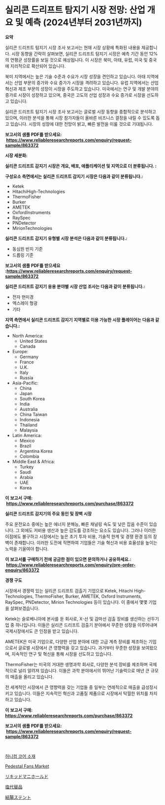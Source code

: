 <p><h1>실리콘 드리프트 탐지기 시장 전망: 산업 개요 및 예측 (2024년부터 2031년까지)</h1></p><p><strong>요약</strong></p>
<p><p>실리콘 드리프트 탐지기 시장 조사 보고서는 현재 시장 상황에 특화된 내용을 제공합니다. 시장 동향을 간략히 살펴보면, 실리콘 드리프트 탐지기 시장은 예측 기간 동안 12%의 연평균 성장률을 보일 것으로 예상됩니다. 이 시장은 북미, 아태, 유럽, 미국 및 중국에 지리적으로 확산되어 있습니다.</p><p>북미 지역에서는 높은 기술 수준과 수요가 시장 성장을 견인하고 있습니다. 아태 지역에서는 산업 부문의 증가와 수요 증가가 시장을 격려하고 있습니다. 유럽 지역에서는 산업 혁신과 제조 부문의 성장이 시장을 주도하고 있습니다. 미국에서는 연구 및 개발 분야의 증가로 시장이 성장하고 있으며, 중국은 고도의 산업 성장과 수요 증가로 시장을 선도하고 있습니다.</p><p>실리콘 드리프트 탐지기 시장 조사 보고서는 글로벌 시장 동향을 종합적으로 분석하고 있으며, 이러한 분석을 통해 시장 참가자들이 올바른 비즈니스 결정을 내릴 수 있도록 돕고 있습니다. 시장의 성장에 대한 전망이 밝고, 빠른 발전을 이룰 것으로 기대됩니다.</p></p>
<p><strong>보고서의 샘플 PDF를 받으세요: &nbsp;<a href="https://www.reliableresearchreports.com/enquiry/request-sample/863372">https://www.reliableresearchreports.com/enquiry/request-sample/863372</a></strong></p>
<p><strong>시장 세분화:</strong></p>
<p><strong> 실리콘 드리프트 감지기 시장은 개요, 배포, 애플리케이션 및 지역으로 더 분류됩니다. :</strong></p>
<p><strong>구성요소 측면에서는 실리콘 드리프트 감지기 시장은 다음과 같이 분류됩니다.:</strong></p>
<p><ul><li>Ketek</li><li>HitachiHigh-Technologies</li><li>ThermoFisher</li><li>Burker</li><li>AMETEK</li><li>OxfordInstruments</li><li>RaySpec</li><li>PNDetector</li><li>MirionTechnologies</li></ul></p>
<p><strong> 실리콘 드리프트 감지기 유형별 시장 분석은 다음과 같이 분류됩니다.:</strong></p>
<p><ul><li>동심원 반지 기준</li><li>드롭링 기준</li></ul></p>
<p><strong>보고서의 샘플 PDF를 받으세요 :<a href="https://www.reliableresearchreports.com/enquiry/request-sample/863372">https://www.reliableresearchreports.com/enquiry/request-sample/863372</a></strong></p>
<p><strong> 실리콘 드리프트 감지기 응용 분야별 시장 산업 조사는 다음과 같이 분류됩니다.:</strong></p>
<p><ul><li>전자 현미경</li><li>엑스레이 형광</li><li>기타</li></ul></p>
<p><strong>지역 측면에서 실리콘 드리프트 감지기 지역별로 이용 가능한 시장 플레이어는 다음과 같습니다.:</strong></p>
<p><ul>
    <li>
        North America:
        <ul>
            <li>United States</li>
            <li>Canada</li>
        </ul>
    </li>
    <li>
        Europe:
        <ul>
            <li>Germany</li>
            <li>France</li>
            <li>U.K.</li>
            <li>Italy</li>
            <li>Russia</li>
        </ul>
    </li>
    <li>
        Asia-Pacific:
        <ul>
            <li>China</li>
            <li>Japan</li>
            <li>South Korea</li>
            <li>India</li>
            <li>Australia</li>
            <li>China Taiwan</li>
            <li>Indonesia</li>
            <li>Thailand</li>
            <li>Malaysia</li>
        </ul>
    </li>
    <li>
        Latin America:
        <ul>
            <li>Mexico</li>
            <li>Brazil</li>
            <li>Argentina Korea</li>
            <li>Colombia</li>
        </ul>
    </li>
    <li>
        Middle East & Africa:
        <ul>
            <li>Turkey</li>
            <li>Saudi</li>
            <li>Arabia</li>
            <li>UAE</li>
            <li>Korea</li>
        </ul>
    </li>
    </ul></p>
<p><strong>이 보고서 구매: &nbsp;<a href="https://www.reliableresearchreports.com/purchase/863372">https://www.reliableresearchreports.com/purchase/863372</a></strong></p>
<p><strong>실리콘 드리프트 감지기의 주요 동인 및 장벽 시장</strong></p>
<p><p>주요 운전요소 중에는 높은 에너지 분해능, 빠른 채널링 속도 및 낮은 잡음 수준이 있습니다. 그 외에도 저비용 생산과 높은 감도를 강조하는 요소도 있습니다. 그러나 이러한 이점에도 불구하고 시장에서는 높은 초기 투자 비용, 기술적 한계 및 경쟁 환경 등의 장벽이 존재합니다. 이러한 도전에 직면하여 기업들은 기술 혁신과 비용 효율성을 높이는 노력을 기울여야 합니다.</p></p>
<p><strong>이 보고서를 구매하기 전에 궁금한 점이 있으면 문의하거나 공유하세요.: &nbsp;<a href="https://www.reliableresearchreports.com/enquiry/pre-order-enquiry/863372">https://www.reliableresearchreports.com/enquiry/pre-order-enquiry/863372</a></strong></p>
<p><strong>경쟁 구도</strong></p>
<p><p>시장에서 경쟁력 있는 실리콘 드리프트 검출기 기업으로 Ketek, Hitachi High-Technologies, ThermoFisher, Burker, AMETEK, Oxford Instruments, RaySpec, PNDetector, Mirion Technologies 등이 있습니다. 이 중에서 몇몇 기업을 살펴보겠습니다.</p><p>Ketek는 슬로베니아에 본사를 둔 회사로, X-선 및 감마선 검출 장비를 생산하는 선두기업 중 하나입니다. 이들은 실리콘 드리프트 검출기 분야에서 꾸준한 성장을 이루어내며 국제시장에서도 큰 인정을 받고 있습니다.</p><p>AMETEK은 미국 기업으로, 다양한 산업 분야에 대한 고급 계측 장비를 제조하는 기업으로서 글로벌 시장에서 큰 영향력을 갖고 있습니다. 과거부터 꾸준한 성장을 보여왔으며, 지속적인 연구 및 혁신을 통해 시장을 선도하고 있습니다.</p><p>ThermoFisher는 미국의 거대한 생명과학 회사로, 다양한 분석 장비를 제조하며 국제적으로 널리 알려져 있습니다. 이들은 과학 분야에서의 뛰어난 기술력으로 매년 큰 규모의 매출을 올리고 있습니다.</p><p>전 세계적인 시장에서 큰 영향력을 갖는 기업들 중 일부는 연례적으로 매출을 급성장시키고 있습니다. 이들은 지속적인 혁신과 고품질 제품으로 시장에서 탁월한 위치를 차지하고 있습니다.</p></p>
<p><strong>이 보고서 구매: &nbsp; <a href="https://www.reliableresearchreports.com/purchase/863372">https://www.reliableresearchreports.com/purchase/863372</a></strong></p>
<p><strong>보고서의 샘플 PDF를 받으세요: &nbsp;<a href="https://www.reliableresearchreports.com/enquiry/request-sample/863372">https://www.reliableresearchreports.com/enquiry/request-sample/863372</a></strong><strong></strong></p>
<p>&nbsp;</p>
<p><p><a href="https://medium.com/@melodyfunk1988/%ED%97%88%EB%8B%88%EC%BD%A4-%EC%BD%94%EC%96%B4-%EC%86%8C%EC%9E%AC-%EC%8B%9C%EC%9E%A5-%EC%A0%90%EC%9C%A0%EC%9C%A8-%EB%B3%80%ED%99%94-%EB%B0%8F-%EC%8B%9C%EC%9E%A5-%EC%84%B1%EC%9E%A5-%EB%8F%99%ED%96%A5-2024-2031-91678dcd172d">허니컴 코어 소재</a></p><p><a href="https://github.com/abdelrhmankishk22/Market-Research-Report-List-3/blob/main/pedestal-fans-market.md">Pedestal Fans Market</a></p><p><a href="https://medium.com/@at15984/%E6%B6%B2%E4%BD%93%E3%83%9E%E3%83%8B%E3%83%9B%E3%83%BC%E3%83%AB%E3%83%89%E5%B8%82%E5%A0%B4%E3%81%AE%E8%A6%8F%E6%A8%A1%E3%81%A8%E5%B8%82%E5%A0%B4%E5%8B%95%E5%90%91-%E5%AE%8C%E5%85%A8%E3%81%AA%E6%A5%AD%E7%95%8C%E6%A6%82%E8%A6%81-2024%E5%B9%B4%E3%81%8B%E3%82%892031%E5%B9%B4%E3%81%BE%E3%81%A7-b7566f86f131">リキッドマニホールド</a></p><p><a href="https://github.com/wkuactfdzwizk06/Market-Research-Report-List-1/blob/main/45190304264.md">塩代替品</a></p><p><a href="https://github.com/lrlmopnhwd79300/Market-Research-Report-List-1/blob/main/26745794265.md">結腸ステント</a></p></p>